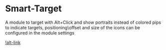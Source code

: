 # Smart-Target
A module to target with Alt+Click and show portraits instead of colored pips to indicate targets, positioning\offset and size of the icons can be configured in the module settings

[!alt-link](https://github.com/theripper93/Smart-Target/raw/main/smartTarget.jpg)
